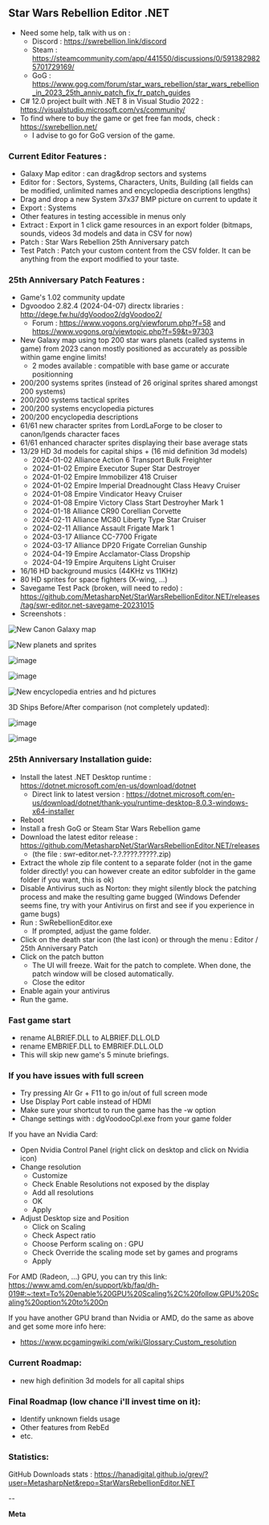 ## Star Wars Rebellion Editor .NET
* Need some help, talk with us on :
  * Discord : https://swrebellion.link/discord
  * Steam : https://steamcommunity.com/app/441550/discussions/0/5913829825701729169/
  * GoG : https://www.gog.com/forum/star_wars_rebellion/star_wars_rebellion_in_2023_25th_anniv_patch_fix_fr_patch_guides
* C# 12.0 project built with .NET 8 in Visual Studio 2022 : https://visualstudio.microsoft.com/vs/community/
* To find where to buy the game or get free fan mods, check : https://swrebellion.net/
  * I advise to go for GoG version of the game.

### Current Editor Features :
* Galaxy Map editor : can drag&drop sectors and systems
* Editor for : Sectors, Systems, Characters, Units, Building (all fields can be modified, unlimited names and encyclopedia descriptions lengths)
* Drag and drop a new System 37x37 BMP picture on current to update it
* Export : Systems
* Other features in testing accessible in menus only
* Extract : Export in 1 click game resources in an export folder (bitmaps, sounds, videos 3d models and data in CSV for now)
* Patch : Star Wars Rebellion 25th Anniversary patch
* Test Patch : Patch your custom content from the CSV folder. It can be anything from the export modified to your taste.

### 25th Anniversary Patch Features :
* Game's 1.02 community update
* Dgvoodoo 2.82.4 (2024-04-07) directx libraries : http://dege.fw.hu/dgVoodoo2/dgVoodoo2/
  * Forum : https://www.vogons.org/viewforum.php?f=58 and https://www.vogons.org/viewtopic.php?f=59&t=97303
* New Galaxy map using top 200 star wars planets (called systems in game) from 2023 canon mostly positioned as accurately as possible within game engine limits!
  * 2 modes available : compatible with base game or accurate positionning 
* 200/200 systems sprites (instead of 26 original sprites shared amongst 200 systems)
* 200/200 systems tactical sprites
* 200/200 systems encyclopedia pictures
* 200/200 encyclopedia descriptions
* 61/61 new character sprites from LordLaForge to be closer to canon/lgends character faces
* 61/61 enhanced character sprites displaying their base average stats
* 13/29 HD 3d models for capital ships + (16 mid definition 3d models)
  * 2024-01-02 Alliance Action 6 Transport Bulk Freighter
  * 2024-01-02 Empire Executor Super Star Destroyer
  * 2024-01-02 Empire Immobilizer 418 Cruiser
  * 2024-01-02 Empire Imperial Dreadnought Class Heavy Cruiser
  * 2024-01-08 Empire Vindicator Heavy Cruiser
  * 2024-01-08 Empire Victory Class Start Destroyher Mark 1
  * 2024-01-18 Alliance CR90 Corellian Corvette
  * 2024-02-11 Alliance MC80 Liberty Type Star Cruiser
  * 2024-02-11 Alliance Assault Frigate Mark 1
  * 2024-03-17 Alliance CC-7700 Frigate
  * 2024-03-17 Alliance DP20 Frigate Correlian Gunship
  * 2024-04-19 Empire Acclamator-Class Dropship
  * 2024-04-19 Empire Arquitens Light Cruiser
* 16/16 HD background musics (44KHz vs 11KHz)
* 80 HD sprites for space fighters (X-wing, ...)
* Savegame Test Pack (broken, will need to redo) : https://github.com/MetasharpNet/StarWarsRebellionEditor.NET/releases/tag/swr-editor.net-savegame-20231015
* Screenshots :

![New Canon Galaxy map](https://i.ibb.co/c8XZD0j/1.png)

![New planets and sprites](https://i.ibb.co/LpdxfcR/2.png)

![image](https://github.com/MetasharpNet/StarWarsRebellionEditor.NET/assets/70144948/0b8d8986-482f-4b87-ab49-339a8ef13a7e)

![image](https://github.com/MetasharpNet/StarWarsRebellionEditor.NET/assets/70144948/b2391190-872f-402f-a700-675739e0f056)

![New encyclopedia entries and hd pictures](https://i.ibb.co/KxVDTLc/4.png)

3D Ships Before/After comparison (not completely updated):

![image](https://github.com/MetasharpNet/StarWarsRebellionEditor.NET/assets/70144948/d2a09e53-8278-4073-ab99-b2821cea182d)

![image](https://github.com/MetasharpNet/StarWarsRebellionEditor.NET/assets/70144948/1f2461fe-576f-4d91-9321-0f6791c2378e)

### 25th Anniversary Installation guide:
* Install the latest .NET Desktop runtime : https://dotnet.microsoft.com/en-us/download/dotnet
  * Direct link to latest version : https://dotnet.microsoft.com/en-us/download/dotnet/thank-you/runtime-desktop-8.0.3-windows-x64-installer
* Reboot
* Install a fresh GoG or Steam Star Wars Rebellion game
* Download the latest editor release : https://github.com/MetasharpNet/StarWarsRebellionEditor.NET/releases
  * (the file : swr-editor.net-?.?.????.?????.zip)
* Extract the whole zip file content to a separate folder (not in the game folder directly! you can however create an editor subfolder in the game folder if you want, this is ok)
* Disable Antivirus such as Norton: they might silently block the patching process and make the resulting game bugged (Windows Defender seems fine, try with your Antivirus on first and see if you experience in game bugs)
* Run : SwRebellionEditor.exe
  * If prompted, adjust the game folder.
* Click on the death star icon (the last icon) or through the menu : Editor / 25th Anniversary Patch
* Click on the patch button
  * The UI will freeze. Wait for the patch to complete. When done, the patch window will be closed automatically.
  * Close the editor
* Enable again your antivirus
* Run the game.

### Fast game start
* rename ALBRIEF.DLL to ALBRIEF.DLL.OLD
* rename EMBRIEF.DLL to EMBRIEF.DLL.OLD
* This will skip new game's 5 minute briefings.

### If you have issues with full screen
* Try pressing Alr Gr + F11 to go in/out of full screen mode
* Use Display Port cable instead of HDMI
* Make sure your shortcut to run the game has the -w option
* Change settings with : dgVoodooCpl.exe from your game folder

If you have an Nvidia Card:
* Open Nvidia Control Panel (right click on desktop and click on Nvidia icon)
* Change resolution
  * Customize
  * Check Enable Resolutions not exposed by the display
  * Add all resolutions
  * OK
  * Apply
* Adjust Desktop size and Position
  * Click on Scaling
  * Check Aspect ratio
  * Choose Perform scaling on : GPU
  * Check Override the scaling mode set by games and programs
  * Apply

For AMD (Radeon, ...) GPU, you can try this link: https://www.amd.com/en/support/kb/faq/dh-019#:~:text=To%20enable%20GPU%20Scaling%2C%20follow,GPU%20Scaling%20option%20to%20On

If you have another GPU brand than Nvidia or AMD, do the same as above and get some more info here:
* https://www.pcgamingwiki.com/wiki/Glossary:Custom_resolution

### Current Roadmap:
* new high definition 3d models for all capital ships

### Final Roadmap (low chance i'll invest time on it):
* Identify unknown fields usage
* Other features from RebEd
* etc.

### Statistics:
GitHub Downloads stats : https://hanadigital.github.io/grev/?user=MetasharpNet&repo=StarWarsRebellionEditor.NET

--

**Meta**
